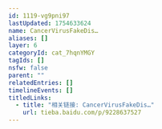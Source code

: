 ```yaml
---
id: 1119-vg9pni97
lastUpdated: 1754633624
name: CancerVirusFakeDis…
aliases: []
layer: 6
categoryId: cat_7hqnYMGY
tagIds: []
nsfw: false
parent: ""
relatedEntries: []
timelineEvents: []
titledLinks:
  - title: "相关链接: CancerVirusFakeDis…"
    url: tieba.baidu.com/p/9228637527
---
```


